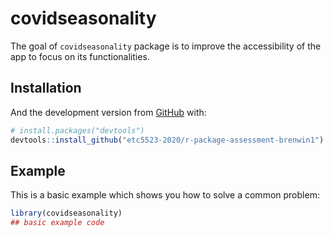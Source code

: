 
<!-- README.md is generated from README.Rmd. Please edit that file -->

# covidseasonality

<!-- badges: start -->

<!-- badges: end -->

The goal of `covidseasonality` package is to improve the accessibility
of the app to focus on its functionalities.

## Installation

<!-- You can install the released version of covidseasonality from [CRAN](https://CRAN.R-project.org) with: -->

<!-- ``` r -->

<!-- install.packages("covidseasonality") -->

<!-- ``` -->

And the development version from [GitHub](https://github.com/) with:

``` r
# install.packages("devtools")
devtools::install_github("etc5523-2020/r-package-assessment-brenwin1")
```

## Example

This is a basic example which shows you how to solve a common problem:

``` r
library(covidseasonality)
## basic example code
```
